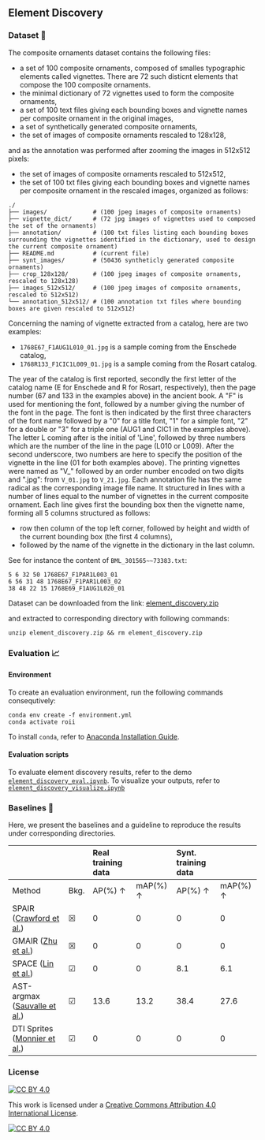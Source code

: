 ﻿## Element Discovery

### Dataset :scroll:

The composite ornaments dataset contains the following files:
- a set of 100 composite ornaments, composed of smalles typographic elements called vignettes. There are 72 such disticnt elements that compose the 100 composite ornaments.
- the minimal dictionary of 72 vignettes used to form the composite ornaments, 
- a set of 100 text files giving each bounding boxes and vignette names per composite ornament in the original images,
- a set of synthetically generated composite ornaments,
- the set of images of composite ornaments rescaled to 128x128,

and as the annotation was performed after zooming the images in 512x512 pixels:
- the set of images of composite ornaments rescaled to 512x512,
- the set of 100 txt files giving each bounding boxes and vignette names per composite ornament in the rescaled images,
organized as follows:

```
./
├── images/    	        # (100 jpeg images of composite ornaments)
├── vignette_dict/      # (72 jpg images of vignettes used to composed the set of the ornaments)
├── annotation/         # (100 txt files listing each bounding boxes surrounding the vignettes identified in the dictionary, used to design the current composite ornament)
├── README.md           # (current file)
├── synt_images/        # (50436 syntheticly generated composite ornaments)
├── crop_128x128/       # (100 jpeg images of composite ornaments, rescaled to 128x128)
├── images_512x512/     # (100 jpeg images of composite ornaments, rescaled to 512x512)
└── annotation_512x512/ # (100 annotation txt files where bounding boxes are given rescaled to 512x512) 
```

Concerning the naming of vignette extracted from a catalog, here are two examples:
- `1768E67_F1AUG1L010_01.jpg` is a sample coming from the Enschede catalog, 
- `1768R133_F1CIC1L009_01.jpg` is a  sample coming from the Rosart catalog. 

The year of the catalog is first reported, secondly the first letter of the catalog name (E for Enschede and R for Rosart, respectively), then the page number (67 and 133 in the examples above) in the ancient book. A "F" is used for mentioning the font, followed by a number giving the number of the font in the page. The font is then indicated by the first three characters of the font name followed by a "0" for a title font, "1" for a simple font, "2" for a double or "3" for a triple one (AUG1 and CIC1 in the examples above). The letter L coming after is the initial of 'Line', followed by three numbers which are the number of the line in the page (L010 or L009). After the second underscore, two numbers are here to specify the position of the vignette in the line (01 for both examples above).
The printing vignettes were named as "V_" followed by an order number encoded on two digits and ".jpg": from `V_01.jpg` to `V_21.jpg`.
Each annotation file has the same radical as the corresponding image file name. It structured in lines with a number of lines equal to the number of vignettes in the current composite ornament. Each line gives first the bounding box then the vignette name, forming all 5 columns structured as follows:
- row then column of the top left corner, followed by height and width of the current bounding box (the first 4 columns),
- followed by the name of the vignette in the dictionary in the last column.

See for instance the content of `BML_301565~~73383.txt`:

```
5 6 32 50 1768E67_F1PAR1L003_01
6 56 31 48 1768E67_F1PAR1L003_02
38 48 22 15 1768E69_F1AUG1L020_01
```
Dataset can be downloaded from the link: [element_discovery.zip](https://drive.google.com/file/d/1A5IpzCsk4MGjZhrXSE8cwsR2f40uoRd8/view?usp=sharing)

and extracted to corresponding directory with following commands:

```
unzip element_discovery.zip && rm element_discovery.zip
```

### Evaluation :chart_with_upwards_trend:

#### Environment

To create an evaluation environment, run the following commands consequtively:
```
conda env create -f environment.yml
conda activate roii
```

To install `conda`, refer to [Anaconda Installation Guide](https://docs.anaconda.com/free/anaconda/install/index.html).

#### Evaluation scripts

To evaluate element discovery results, refer to the demo [```element_discovery_eval.ipynb```](https://github.com/mathieuaubry/roii/blob/main/element_discovery/element_discovery_eval.ipynb). To visualize your outputs, refer to [```element_discovery_visualize.ipynb```](https://github.com/mathieuaubry/roii/blob/main/element_discovery/element_discovery_vosualize.ipynb)



### Baselines :seedling:

Here, we present the baselines and a guideline to reproduce the results under corresponding directories. 

| | | Real training data | | Synt. training data | |
| ------- | :------- | :------- | :------- | :------- | :------- |
| Method | Bkg. | AP(%) &#8593; | mAP(%) &#8593; | AP(%) &#8593; | mAP(%) &#8593; |
| SPAIR ([Crawford et al.](https://github.com/e2crawfo/auto_yolo)) | &#9746; | 0 | 0 | 0 | 0 |
| GMAIR ([Zhu et al.](https://github.com/EmoFuncs/GMAIR-pytorch)) | &#9746; | 0 | 0 | 0 | 0 |
| SPACE ([Lin et al.](https://github.com/zhixuan-lin/SPACE)) | &#9745; | 0 | 0 | 8.1 | 6.1 |
| AST-argmax ([Sauvalle et al.](https://github.com/BrunoSauvalle/AST)) | &#9745; | 13.6 | 13.2 | 38.4 | 27.6 |
| DTI Sprites ([Monnier et al.](https://github.com/monniert/dti-sprites/)) | &#9745; | 0 | 0 | 0 | 0 |

### License

[![CC BY 4.0][cc-by-shield]][cc-by]

This work is licensed under a
[Creative Commons Attribution 4.0 International License][cc-by].

[![CC BY 4.0][cc-by-image]][cc-by]

[cc-by]: http://creativecommons.org/licenses/by/4.0/
[cc-by-image]: https://i.creativecommons.org/l/by/4.0/88x31.png
[cc-by-shield]: https://img.shields.io/badge/License-CC%20BY%204.0-lightgrey.svg

